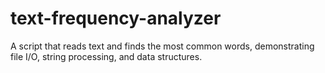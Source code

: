 # text-frequency-analyzer
A script that reads text and finds the most common words, demonstrating file I/O, string processing, and data structures.
